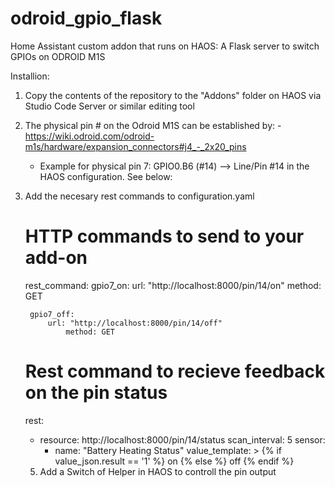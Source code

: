 # odroid_gpio_flask
Home Assistant custom addon that runs on HAOS: A Flask server to switch GPIOs on ODROID M1S

Installion:
1) Copy the contents of the repository to the "Addons" folder on HAOS via Studio Code Server or similar editing tool
2) The physical pin # on the Odroid M1S can be established by:
 		- https://wiki.odroid.com/odroid-m1s/hardware/expansion_connectors#j4_-_2x20_pins
   	- Example for physical pin 7: GPIO0.B6 (#14) --> Line/Pin #14 in the HAOS configuration. See below:
4) Add the necesary rest commands to configuration.yaml
   
	# HTTP commands to send to your add-on
	rest_command:
                gpio7_on:
		        url: "http://localhost:8000/pin/14/on"
			method: GET
	
		gpio7_off:
		   	url: "http://localhost:8000/pin/14/off"
		    	method: GET
	# Rest command to recieve feedback on the pin status
	rest:
	  - resource: http://localhost:8000/pin/14/status
	    scan_interval: 5
	    sensor:
	      - name: "Battery Heating Status"
	        value_template: >
	          {% if value_json.result == '1' %}
	            on
	          {% else %}
	            off
	          {% endif %}
   5) Add a Switch of Helper in HAOS to controll the pin output
